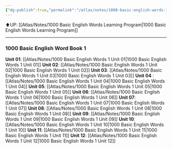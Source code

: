 ```yaml
---
{"dg-publish":true,"permalink":"/atlas/notes/1000-basic-english-words-1/","tags":["BEW","Tuition/English"],"noteIcon":""}
---
```


⬆️UP: [[Atlas/Notes/1000 Basic English Words Learning Program\|1000 Basic English Words Learning Program]]

---
### 1000 Basic English Word Book 1
**Unit 01**: [[Atlas/Notes/1000 Basic English Words 1 Unit 01\|1000 Basic English Words 1 Unit 01]]
**Unit 02**: [[Atlas/Notes/1000 Basic English Words 1 Unit 02\|1000 Basic English Words 1 Unit 02]]
**Unit 03**: [[Atlas/Notes/1000 Basic English Words 1 Unit 03\|1000 Basic English Words 1 Unit 03]]
**Unit 04** :[[Atlas/Notes/1000 Basic English Words 1 Unit 04\|1000 Basic English Words 1 Unit 04]]
**Unit 05**: [[Atlas/Notes/1000 Basic English Words 1 Unit 05\|1000 Basic English Words 1 Unit 05]]
**Unit 06**: [[Atlas/Notes/1000 Basic English Words 1 Unit 06\|1000 Basic English Words 1 Unit 06]]
**Unit 07**: [[Atlas/Notes/1000 Basic English Words 1 Unit 07\|1000 Basic English Words 1 Unit 07]]
**Unit 08**: [[Atlas/Notes/1000 Basic English Words 1 Unit 08\|1000 Basic English Words 1 Unit 08]]
**Unit 09**: [[Atlas/Notes/1000 Basic English Words 1 Unit 09\|1000 Basic English Words 1 Unit 09]]
**Unit 10**: [[Atlas/Notes/1000 Basic English Words 1 Unit 10\|1000 Basic English Words 1 Unit 10]]
**Unit 11**: [[Atlas/Notes/1000 Basic English Words 1 Unit 11\|1000 Basic English Words 1 Unit 11]]
**Unit 12**: [[Atlas/Notes/1000 Basic English Words 1 Unit 12\|1000 Basic English Words 1 Unit 12]]
